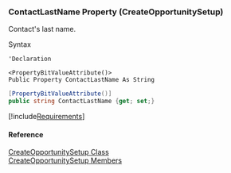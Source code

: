 ﻿### ContactLastName Property (CreateOpportunitySetup)

Contact's last name.

Syntax

```vbnet
'Declaration

<PropertyBitValueAttribute()>
Public Property ContactLastName As String
```

```csharp
[PropertyBitValueAttribute()]
public string ContactLastName {get; set;}
```

[!include[Requirements](../partials/requirements.md)]

#### Reference

[CreateOpportunitySetup Class](FChoice.Toolkits.Clarify~FChoice.Toolkits.Clarify.Sales.CreateOpportunitySetup.md)  
[CreateOpportunitySetup Members](FChoice.Toolkits.Clarify~FChoice.Toolkits.Clarify.Sales.CreateOpportunitySetup_members.md)